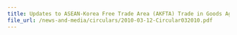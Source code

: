 ```yaml
---
title: Updates to ASEAN-Korea Free Trade Area (AKFTA) Trade in Goods Agreement
file_url: /news-and-media/circulars/2010-03-12-Circular032010.pdf
---
```

